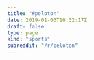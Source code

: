 ```yaml
---
title: "#peloton"
date: 2019-01-03T10:32:17Z
draft: false
type: page
kind: "sports"
subreddit: "/r/peloton"
---
```

